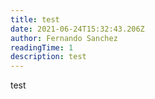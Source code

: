 ```yaml
---
title: test
date: 2021-06-24T15:32:43.206Z
author: Fernando Sanchez
readingTime: 1
description: test
---
```

test